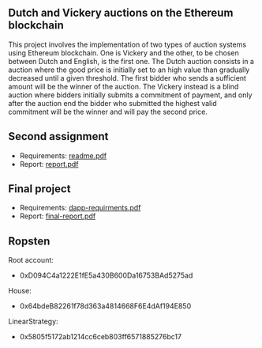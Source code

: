 ## Dutch and Vickery auctions on the Ethereum blockchain

This project involves the implementation of two types of auction systems using Ethereum blockchain.  One is Vickery and the other, to be chosen between Dutch and English, is the first one.  The Dutch auction consists in a auction where the good price is initially set to an high value than gradually decreased until a given threshold.  The first bidder who sends a sufficient amount will be the winner of the auction.  The Vickery instead is a blind auction where bidders initially submits a commitment of payment, and only after the auction end the bidder who submitted the highest valid commitment will be the winner and will pay the second price.

## Second assignment
- Requirements: [readme.pdf](readme.pdf)
- Report: [report.pdf](report.pdf)

## Final project

- Requirements: [dapp-requirments.pdf](dapp-requirments.pdf)
- Report: [final-report.pdf](final-report.pdf)

## Ropsten

Root account:
- 0xD094C4a1222E1fE5a430B600Da16753BAd5275ad

House:
- 0x64bdeB82261f78d363a4814668F6E4dAf194E850

LinearStrategy:
- 0x5805f5172ab1214cc6ceb803ff6571885276bc17